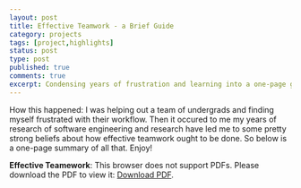 ```yaml
---
layout: post
title: Effective Teamwork - a Brief Guide
category: projects
tags: [project,highlights]
status: post
type: post
published: true
comments: true
excerpt: Condensing years of frustration and learning into a one-page guide on how to get it right
---
```

How this happened: I was helping out a team of undergrads and finding myself frustrated with their workflow.
Then it occured to me my years of research of software engineering and research have led me to some pretty 
strong beliefs about how effective teamwork ought to be done. So below is a one-page summary of all that. Enjoy!

<object data="/writing/files/effective-teamwork/EffectiveTeamwork.pdf" type="application/pdf" width="100%" height="100%">
   <p><b>Effective Teamework</b>: This browser does not support PDFs. Please download the PDF to view it: <a href="/pdf/sample-3pp.pdf">Download PDF</a>.</p>
</object>

